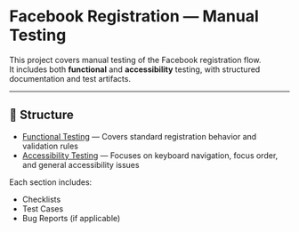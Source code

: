 # Facebook Registration — Manual Testing

This project covers manual testing of the Facebook registration flow.  
It includes both **functional** and **accessibility** testing, with structured documentation and test artifacts.

---

## 📁 Structure

- [Functional Testing](./functional) — Covers standard registration behavior and validation rules  
- [Accessibility Testing](./accessibility) — Focuses on keyboard navigation, focus order, and general accessibility issues

Each section includes:
- Checklists  
- Test Cases  
- Bug Reports (if applicable)
